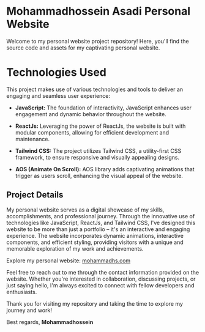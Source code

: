 # Mohammadhossein Asadi Personal Website

Welcome to my personal website project repository! Here, you'll find the source code and assets for my captivating personal website.

# Technologies Used

This project makes use of various technologies and tools to deliver an engaging and seamless user experience:

- **JavaScript:** The foundation of interactivity, JavaScript enhances user engagement and dynamic behavior throughout the website.

- **ReactJs:** Leveraging the power of ReactJs, the website is built with modular components, allowing for efficient development and maintenance.

- **Tailwind CSS:** The project utilizes Tailwind CSS, a utility-first CSS framework, to ensure responsive and visually appealing designs.

- **AOS (Animate On Scroll):** AOS library adds captivating animations that trigger as users scroll, enhancing the visual appeal of the website.

## Project Details

My personal website serves as a digital showcase of my skills, accomplishments, and professional journey. Through the innovative use of technologies like JavaScript, ReactJs, and Tailwind CSS, I've designed this website to be more than just a portfolio – it's an interactive and engaging experience. The website incorporates dynamic animations, interactive components, and efficient styling, providing visitors with a unique and memorable exploration of my work and achievements.

Explore my personal website: [mohammadhs.com](https://www.mohammadhs.com/)

Feel free to reach out to me through the contact information provided on the website. Whether you're interested in collaboration, discussing projects, or just saying hello, I'm always excited to connect with fellow developers and enthusiasts.

Thank you for visiting my repository and taking the time to explore my journey and work!

Best regards,
**Mohammadhossein**
